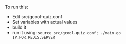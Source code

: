 To run this:

* Edit src/gcool-quiz.conf
* Set variables with actual values
* build it
* run it using: ```source src/gcool-quiz.conf; ./main.go IP.FOR.REDIS.SERVER```
